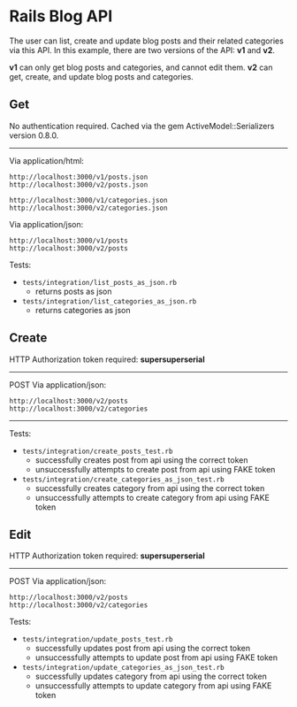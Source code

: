 Rails Blog API
=======
The user can list, create and update blog posts and their related categories via this API. In this example, there are two versions of the API: **v1** and **v2**. 

**v1** can only get blog posts and categories, and cannot edit them.
**v2** can get, create, and update  blog posts and categories.

Get
----
No authentication required. Cached via the gem ActiveModel::Serializers version 0.8.0.

----------


Via application/html:

    http://localhost:3000/v1/posts.json
    http://localhost:3000/v2/posts.json
    
    http://localhost:3000/v1/categories.json
    http://localhost:3000/v2/categories.json

Via application/json:

    http://localhost:3000/v1/posts
    http://localhost:3000/v2/posts

Tests:

 - `tests/integration/list_posts_as_json.rb`
	 - returns posts as json
 - `tests/integration/list_categories_as_json.rb`
	 - returns categories as json

Create
----
HTTP Authorization token required: **supersuperserial**

----------

POST Via application/json:

    http://localhost:3000/v2/posts
    http://localhost:3000/v2/categories
    


----------
Tests:

 - `tests/integration/create_posts_test.rb`
	 - successfully creates post from api using the correct token
	 - unsuccessfully attempts to create post from api using FAKE token
 - `tests/integration/create_categories_as_json_test.rb`
	 -  successfully creates category from api using the correct token
	 - unsuccessfully attempts to create category from api using FAKE token

Edit
----
HTTP Authorization token required: **supersuperserial**

----------

POST Via application/json:

    http://localhost:3000/v2/posts
    http://localhost:3000/v2/categories
Tests:

 - `tests/integration/update_posts_test.rb`
	 - successfully updates post from api using the correct token
	 - unsuccessfully attempts to update post from api using FAKE token
 - `tests/integration/update_categories_as_json_test.rb`
	 -  successfully updates category from api using the correct token
	 - unsuccessfully attempts to update category from api using FAKE token
